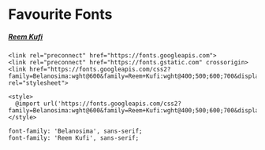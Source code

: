 # Favourite Fonts


##### [Reem Kufi](https://fonts.google.com/specimen/Reem+Kufi?query=kufi)

```
<link rel="preconnect" href="https://fonts.googleapis.com">  
<link rel="preconnect" href="https://fonts.gstatic.com" crossorigin>  
<link href="https://fonts.googleapis.com/css2?family=Belanosima:wght@600&family=Reem+Kufi:wght@400;500;600;700&display=swap" rel="stylesheet">
```

```
<style>
  @import url('https://fonts.googleapis.com/css2?family=Belanosima:wght@600&family=Reem+Kufi:wght@400;500;600;700&display=swap');
</style>
```

```
font-family: 'Belanosima', sans-serif;
font-family: 'Reem Kufi', sans-serif;
```


